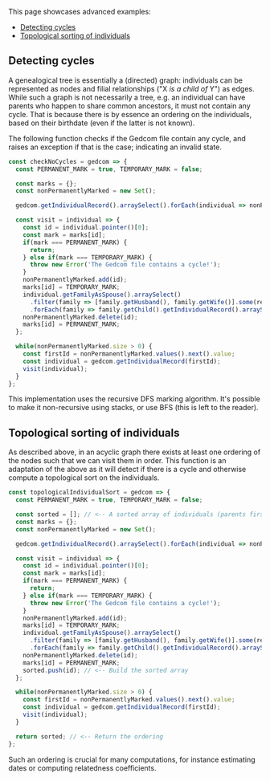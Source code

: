 This page showcases advanced examples:

- [Detecting cycles](#detecting-cycles)
- [Topological sorting of individuals](#topological-sorting-of-individuals)

## Detecting cycles

A genealogical tree is essentially a (directed) graph: individuals can be represented as nodes and filial relationships ("X _is a child of_ Y") as edges.
While such a graph is not necessarily a tree, e.g. an individual can have parents who happen to share common ancestors, it must not contain any cycle.
That is because there is by essence an ordering on the individuals, based on their birthdate (even if the latter is not known).

The following function checks if the Gedcom file contain any cycle, and raises an exception if that is the case; indicating an invalid state.

```javascript
const checkNoCycles = gedcom => {
  const PERMANENT_MARK = true, TEMPORARY_MARK = false;

  const marks = {};
  const nonPermanentlyMarked = new Set();

  gedcom.getIndividualRecord().arraySelect().forEach(individual => nonPermanentlyMarked.add(individual.pointer()[0]));

  const visit = individual => {
    const id = individual.pointer()[0];
    const mark = marks[id];
    if(mark === PERMANENT_MARK) {
      return;
    } else if(mark === TEMPORARY_MARK) {
      throw new Error('The Gedcom file contains a cycle!');
    }
    nonPermanentlyMarked.add(id);
    marks[id] = TEMPORARY_MARK;
    individual.getFamilyAsSpouse().arraySelect()
      .filter(family => [family.getHusband(), family.getWife()].some(ref => marks[ref.value()[0]] === undefined))
      .forEach(family => family.getChild().getIndividualRecord().arraySelect().forEach(child => visit(child)));
    nonPermanentlyMarked.delete(id);
    marks[id] = PERMANENT_MARK;
  };

  while(nonPermanentlyMarked.size > 0) {
    const firstId = nonPermanentlyMarked.values().next().value;
    const individual = gedcom.getIndividualRecord(firstId);
    visit(individual);
  }
};
```

This implementation uses the recursive DFS marking algorithm. It's possible to make it non-recursive using stacks, or use BFS (this is left to the reader).

## Topological sorting of individuals

As described above, in an acyclic graph there exists at least one ordering of the nodes such that we can visit them in order.
This function is an adaptation of the above as it will detect if there is a cycle and otherwise compute a topological sort on the individuals.

```javascript
const topologicalIndividualSort = gedcom => {
  const PERMANENT_MARK = true, TEMPORARY_MARK = false;

  const sorted = []; // <-- A sorted array of individuals (parents first, children next)
  const marks = {};
  const nonPermanentlyMarked = new Set();

  gedcom.getIndividualRecord().arraySelect().forEach(individual => nonPermanentlyMarked.add(individual.pointer()[0]));

  const visit = individual => {
    const id = individual.pointer()[0];
    const mark = marks[id];
    if(mark === PERMANENT_MARK) {
      return;
    } else if(mark === TEMPORARY_MARK) {
      throw new Error('The Gedcom file contains a cycle!');
    }
    nonPermanentlyMarked.add(id);
    marks[id] = TEMPORARY_MARK;
    individual.getFamilyAsSpouse().arraySelect()
      .filter(family => [family.getHusband(), family.getWife()].some(ref => marks[ref.value()[0]] === undefined))
      .forEach(family => family.getChild().getIndividualRecord().arraySelect().forEach(child => visit(child)));
    nonPermanentlyMarked.delete(id);
    marks[id] = PERMANENT_MARK;
    sorted.push(id); // <-- Build the sorted array
  };

  while(nonPermanentlyMarked.size > 0) {
    const firstId = nonPermanentlyMarked.values().next().value;
    const individual = gedcom.getIndividualRecord(firstId);
    visit(individual);
  }

  return sorted; // <-- Return the ordering
};
```

Such an ordering is crucial for many computations, for instance estimating dates or computing relatedness coefficients.
